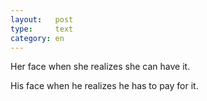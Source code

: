 ```yaml
---
layout:   post
type:     text
category: en
---
```


Her face when she realizes she can have it.

His face when he realizes he has to pay for it.